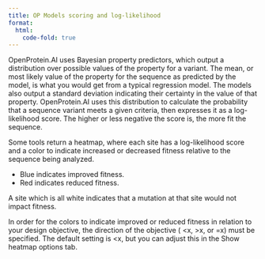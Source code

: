 ```yaml
---
title: OP Models scoring and log-likelihood
format:
  html:
    code-fold: true
---
```


OpenProtein.AI uses Bayesian property predictors, which output a distribution over possible values of the property for a variant. The mean, or most likely value of the property for the sequence as predicted by the model, is what you would get from a typical regression model. The models also output a standard deviation indicating their certainty in the value of that property. OpenProtein.AI uses this distribution to calculate the probability that a sequence variant meets a given criteria, then expresses it as a log-likelihood score. The higher or less negative the score is, the more fit the sequence.

Some tools return a heatmap, where each site has a log-likelihood score and a color to indicate increased or decreased fitness relative to the sequence being analyzed.

- Blue indicates improved fitness.
- Red indicates reduced fitness. 

A site which is all white indicates that a mutation at that site would not impact fitness.

In order for the colors to indicate improved or reduced fitness in relation to your design objective, the direction of the objective ( <x, >x, or =x) must be specified. The default setting is <x, but you can adjust this in the Show heatmap options tab. 
